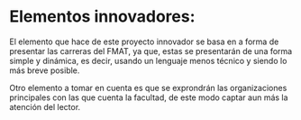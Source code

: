 # Elementos innovadores:

  El elemento que hace de este proyecto innovador se basa en a forma de presentar las carreras del FMAT, ya que, estas se presentarán de una forma simple y dinámica, es decir, usando un lenguaje menos técnico y siendo lo más breve posible. 

  Otro elemento a tomar en cuenta es que se exprondrán las organizaciones principales con las que cuenta la facultad, de este modo captar aun más la atención del lector.

